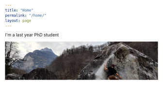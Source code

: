 ```yaml
---
title: "Home"
permalink: "/home/"
layout: page
---
```


I'm a last year PhD student

![alt text](https://github.com/dfisac/dfisac.github.io/blob/master/guix.jpg?raw=true)


